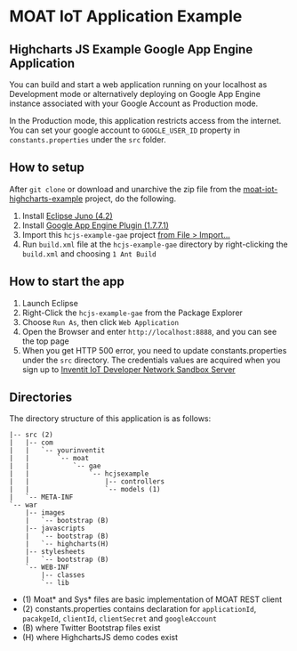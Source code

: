 MOAT IoT Application Example
========
Highcharts JS Example Google App Engine Application
--------

You can build and start a web application running on your localhost as Development mode or alternatively deploying on Google App Engine instance associated with your Google Account as Production mode.

In the Production mode, this application restricts access from the internet. You can set your google account to `GOOGLE_USER_ID` property in `constants.properties` under the `src` folder.

## How to setup

After `git clone` or download and unarchive the zip file from the [moat-iot-highcharts-example](https://github.com/inventit/moat-iot-highcharts-example) project, do the following.

  1. Install [Eclipse Juno (4.2)](http://www.eclipse.org/downloads/)
  1. Install [Google App Engine Plugin (1.7.7.1)](https://developers.google.com/appengine/docs/java/tools/eclipse)
  1. Import this `hcjs-example-gae` project [from File > Import...](http://help.eclipse.org/juno/index.jsp?topic=%2Forg.eclipse.platform.doc.user%2Ftasks%2Ftasks-importproject.htm)
  1. Run `build.xml` file at the `hcjs-example-gae` directory by right-clicking the `build.xml` and choosing `1 Ant Build`

## How to start the app

  1. Launch Eclipse
  1. Right-Click the `hcjs-example-gae` from the Package Explorer
  1. Choose `Run As`, then click `Web Application`
  1. Open the Browser and enter `http://localhost:8888`, and you can see the top page
  1. When you get HTTP 500 error, you need to update constants.properties under the `src` directory. The credentials values are acquired when you sign up to [Inventit IoT Developer Network Sandbox Server](http://dev.yourinventit.com/guides/get-started)

## Directories

The directory structure of this application is as follows:

    |-- src (2)
    |   |-- com
    |   |   `-- yourinventit
    |   |       `-- moat
    |   |           `-- gae
    |   |               `-- hcjsexample
    |   |                   |-- controllers
    |   |                   `-- models (1)
    |   `-- META-INF
    `-- war
        |-- images
        |   `-- bootstrap (B)
        |-- javascripts
        |   `-- bootstrap (B)
        |   `-- highcharts(H)
        |-- stylesheets
        |   `-- bootstrap (B)
        `-- WEB-INF
            |-- classes
            `-- lib

- (1) Moat* and Sys* files are basic implementation of MOAT REST client
- (2) constants.properties contains declaration for `applicationId`, `pacakgeId`, `clientId`, `clientSecret` and `googleAccount`
- (B) where Twitter Bootstrap files exist
- (H) where HighchartsJS demo codes exist
